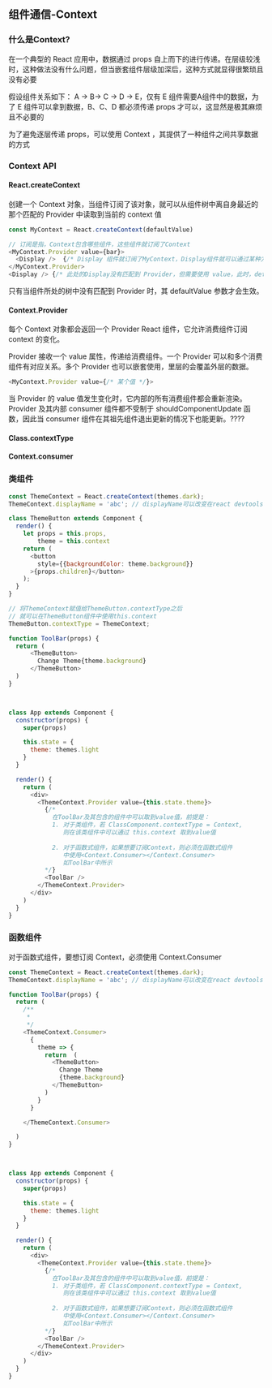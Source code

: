 ## 组件通信-Context

### 什么是Context?

在一个典型的 React 应用中，数据通过 props 自上而下的进行传递。在层级较浅时，这种做法没有什么问题，但当嵌套组件层级加深后，这种方式就显得很繁琐且没有必要

假设组件关系如下： A -> B-> C -> D -> E，仅有 E 组件需要A组件中的数据，为了 E 组件可以拿到数据，B、C、D 都必须传递 props 才可以，这显然是极其麻烦且不必要的

为了避免逐层传递 props，可以使用 Context ，其提供了一种组件之间共享数据的方式

### Context API

#### React.createContext

创建一个 Context 对象，当组件订阅了该对象，就可以从组件树中离自身最近的那个匹配的 Provider 中读取到当前的 context 值

```js
const MyContext = React.createContext(defaultValue)

// 订阅是指，Context包含哪些组件，这些组件就订阅了Context
<MyContext.Provider value={bar}>
  <Display />  {/* Display 组件就订阅了MyContext，Display组件就可以通过某种方法拿到 value */}
</MyContext.Provider>
<Display /> {/* 此处的Display没有匹配到 Provider，但需要使用 value，此时，defaultValue就会生效 */}
```

只有当组件所处的树中没有匹配到 Provider 时，其 defaultValue 参数才会生效。


#### Context.Provider

每个 Context 对象都会返回一个 Provider React 组件，它允许消费组件订阅 context 的变化。

Provider 接收一个 value 属性，传递给消费组件。一个 Provider 可以和多个消费组件有对应关系。多个 Provider 也可以嵌套使用，里层的会覆盖外层的数据。

```js
<MyContext.Provider value={/* 某个值 */}>
```

当 Provider 的 value 值发生变化时，它内部的所有消费组件都会重新渲染。Provider 及其内部 consumer 组件都不受制于 shouldComponentUpdate 函数，因此当 consumer 组件在其祖先组件退出更新的情况下也能更新。????


#### Class.contextType


#### Context.consumer

### 类组件

```js
const ThemeContext = React.createContext(themes.dark);
ThemeContext.displayName = 'abc'; // displayName可以改变在react devtools中的组件名称

class ThemeButton extends Component {
  render() {
    let props = this.props,
        theme = this.context
    return (
      <button
        style={{backgroundColor: theme.background}}
      >{props.children}</button>
    );
  }
}

// 将ThemeContext赋值给ThemeButton.contextType之后
// 就可以在ThemeButton组件中使用this.context
ThemeButton.contextType = ThemeContext;

function ToolBar(props) {
  return (
      <ThemeButton>
        Change Theme{theme.background}
      </ThemeButton>
  )
}



class App extends Component {
  constructor(props) {
    super(props)

    this.state = {
      theme: themes.light
    }
  }

  render() {
    return (
      <div>
        <ThemeContext.Provider value={this.state.theme}>
          {/* 
            在ToolBar及其包含的组件中可以取到value值，前提是：
            1. 对于类组件，若 ClassComponent.contextType = Context,
               则在该类组件中可以通过 this.context 取到value值
            
            2. 对于函数式组件，如果想要订阅Context，则必须在函数式组件
               中使用<Context.Consumer></Context.Consumer>
               如ToolBar中所示
          */}
          <ToolBar />
        </ThemeContext.Provider>
      </div>
    )
  }
}
```

### 函数组件
对于函数式组件，要想订阅 Context，必须使用 Context.Consumer

```js
const ThemeContext = React.createContext(themes.dark);
ThemeContext.displayName = 'abc'; // displayName可以改变在react devtools中的组件名称

function ToolBar(props) {
  return (
    /**
     * 
     */
    <ThemeContext.Consumer>
      {
        theme => {
          return  (
            <ThemeButton>
              Change Theme
              {theme.background}
            </ThemeButton>
          )
        }
      }

    </ThemeContext.Consumer>

  )
}



class App extends Component {
  constructor(props) {
    super(props)

    this.state = {
      theme: themes.light
    }
  }

  render() {
    return (
      <div>
        <ThemeContext.Provider value={this.state.theme}>
          {/* 
            在ToolBar及其包含的组件中可以取到value值，前提是：
            1. 对于类组件，若 ClassComponent.contextType = Context,
               则在该类组件中可以通过 this.context 取到value值
            
            2. 对于函数式组件，如果想要订阅Context，则必须在函数式组件
               中使用<Context.Consumer></Context.Consumer>
               如ToolBar中所示
          */}
          <ToolBar />
        </ThemeContext.Provider>
      </div>
    )
  }
}
```